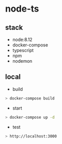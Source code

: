 # node-ts 

## stack

- node:8.12 
- docker-compose
- typescript 
- npm
- nodemon

## local

- build

```bash
> docker-compose build
```

- start

```bash
> docker-compose up -d
```

- test

```bash
> http://localhost:3000
```
